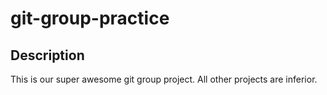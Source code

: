 # git-group-practice

## Description
This is our super awesome git group project.  All other projects are inferior.